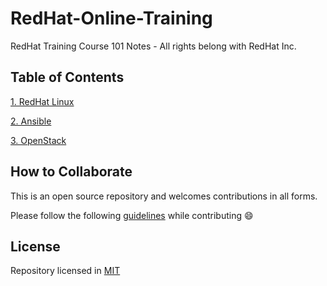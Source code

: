 # RedHat-Online-Training

RedHat Training Course 101 Notes - All rights belong with RedHat Inc.

## Table of Contents

[1. RedHat Linux](RHEL-Technical-Overview/)

[2. Ansible](Ansible/)

[3. OpenStack](OpenStack)

## How to Collaborate

This is an open source repository and welcomes contributions in all forms.

Please follow the following [guidelines](CONTRIBUTING.md) while contributing :smile:

## License

Repository licensed in [MIT](LICENSE)
